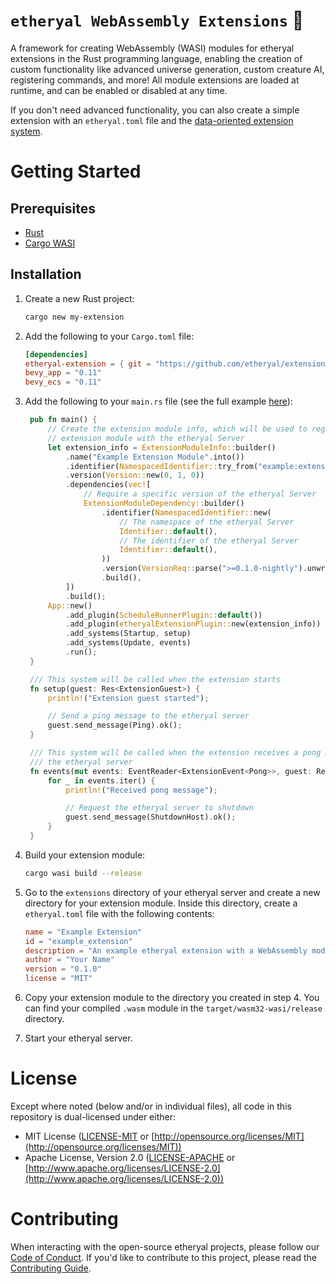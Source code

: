 # `etheryal WebAssembly Extensions` 💖

A framework for creating WebAssembly (WASI) modules for etheryal extensions in the Rust programming language, enabling the creation of custom functionality like advanced universe generation, custom creature AI, registering commands, and more! All module extensions are loaded at runtime, and can be enabled or disabled at any time.

If you don't need advanced functionality, you can also create a simple extension with an `etheryal.toml` file and the [data-oriented extension system](https://docs.etheryal.net/extensions).

# Getting Started

## Prerequisites

- [Rust](https://www.rust-lang.org/tools/install)
- [Cargo WASI](https://bytecodealliance.github.io/cargo-wasi/install.html)

## Installation

1. Create a new Rust project:

   ```bash
   cargo new my-extension
   ```

2. Add the following to your `Cargo.toml` file:

   ```toml
   [dependencies]
   etheryal-extension = { git = "https://github.com/etheryal/extension-framework.git" }
   bevy_app = "0.11"
   bevy_ecs = "0.11"
   ```

3. Add the following to your `main.rs` file (see the full example [here](examples/example_extension.rs)):

   ```rust
    pub fn main() {
        // Create the extension module info, which will be used to register the
        // extension module with the etheryal Server
        let extension_info = ExtensionModuleInfo::builder()
            .name("Example Extension Module".into())
            .identifier(NamespacedIdentifier::try_from("example:extension_module").unwrap())
            .version(Version::new(0, 1, 0))
            .dependencies(vec![
                // Require a specific version of the etheryal Server
                ExtensionModuleDependency::builder()
                    .identifier(NamespacedIdentifier::new(
                        // The namespace of the etheryal Server
                        Identifier::default(),
                        // The identifier of the etheryal Server
                        Identifier::default(),
                    ))
                    .version(VersionReq::parse(">=0.1.0-nightly").unwrap())
                    .build(),
            ])
            .build();
        App::new()
            .add_plugin(ScheduleRunnerPlugin::default())
            .add_plugin(etheryalExtensionPlugin::new(extension_info))
            .add_systems(Startup, setup)
            .add_systems(Update, events)
            .run();
    }

    /// This system will be called when the extension starts
    fn setup(guest: Res<ExtensionGuest>) {
        println!("Extension guest started");

        // Send a ping message to the etheryal server
        guest.send_message(Ping).ok();
    }

    /// This system will be called when the extension receives a pong message from
    /// the etheryal server
    fn events(mut events: EventReader<ExtensionEvent<Pong>>, guest: Res<ExtensionGuest>) {
        for _ in events.iter() {
            println!("Received pong message");

            // Request the etheryal server to shutdown
            guest.send_message(ShutdownHost).ok();
        }
    }
   ```

4. Build your extension module:

   ```bash
   cargo wasi build --release
   ```

5. Go to the `extensions` directory of your etheryal server and create a new directory for your extension module. Inside this directory, create a `etheryal.toml` file with the following contents:

   ```toml
   name = "Example Extension"
   id = "example_extension"
   description = "An example etheryal extension with a WebAssembly module"
   author = "Your Name"
   version = "0.1.0"
   license = "MIT"
   ```

6. Copy your extension module to the directory you created in step 4. You can find your compiled `.wasm` module in the `target/wasm32-wasi/release` directory.

7. Start your etheryal server.

# License

Except where noted (below and/or in individual files), all code in this repository is dual-licensed under either:

- MIT License ([LICENSE-MIT](LICENSE-MIT) or [http://opensource.org/licenses/MIT](http://opensource.org/licenses/MIT))
- Apache License, Version 2.0 ([LICENSE-APACHE](LICENSE-APACHE) or [http://www.apache.org/licenses/LICENSE-2.0](http://www.apache.org/licenses/LICENSE-2.0))

# Contributing

When interacting with the open-source etheryal projects, please follow our [Code of Conduct](CODE_OF_CONDUCT.md). If you'd like to contribute to this project, please read the [Contributing Guide](CONTRIBUTING.md).
